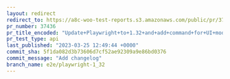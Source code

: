 ```yaml
---
layout: redirect
redirect_to: https://a8c-woo-test-reports.s3.amazonaws.com/public/pr/37436/api/index.html
pr_number: 37436
pr_title_encoded: "Update+Playwright+to+1.32+and+add+command+for+UI+mode"
pr_test_type: api
last_published: "2023-03-25 12:49:44 +0000"
commit_sha: 5f1da082d3b73606d7cf52ae92309a9e86bd0376
commit_message: "Add changelog"
branch_name: e2e/playwright-1_32
---
```

